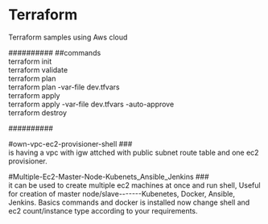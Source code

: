 # Terraform
Terraform samples using Aws cloud

##########
##commands\
terraform init\
terraform validate\
terraform plan\
terraform plan -var-file dev.tfvars\
terraform apply\
terraform apply -var-file dev.tfvars -auto-approve\
terraform destroy

##########

#own-vpc-ec2-provisioner-shell ###\
is having a vpc with igw attched with public subnet route table and one ec2 provisioner.


#Multiple-Ec2-Master-Node-Kubenets_Ansible_Jenkins ###\
it can be used to create multiple ec2 machines at once and run shell, Useful for creation of master node/slave-------Kubenetes, Docker, Ansible, Jenkins. Basics commands and docker is installed now change shell and ec2 count/instance type according to your requirements. 

